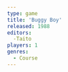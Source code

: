 ```yaml
---
type: game
title: 'Buggy Boy'
released: 1988
editors: 
  -Taito
players: 1
genres:
  - Course
---
```

